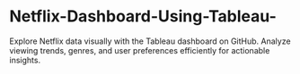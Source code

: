 # Netflix-Dashboard-Using-Tableau-
Explore Netflix data visually with the Tableau dashboard on GitHub. Analyze viewing trends, genres, and user preferences efficiently for actionable insights.
